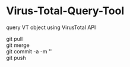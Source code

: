 # Virus-Total-Query-Tool
query VT object using VirusTotal API

git pull  
git merge  
git commit -a -m '<Your message with changes here>'  
git push
